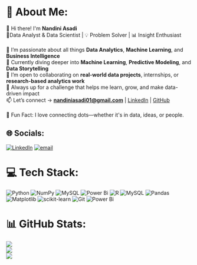 # 💫 About Me:
👋 Hi there! I'm **Nandini Asadi**  <br>🎯Data Analyst & Data Scientist | 💡 Problem Solver | 📊 Insight Enthusiast<br><br>👀 I’m passionate about all things **Data Analytics**, **Machine Learning**, and **Business Intelligence**  <br>🌱 Currently diving deeper into **Machine Learning**, **Predictive Modeling**, and **Data Storytelling**  <br>🤝 I’m open to collaborating on **real-world data projects**, internships, or **research-based analytics work**  <br>🚀 Always up for a challenge that helps me learn, grow, and make data-driven impact  <br>📫 Let’s connect → **nandiniasadi01@gmail.com** | [LinkedIn](https://www.linkedin.com/in/nandini-asadi-8a4873241/) | [GitHub](https://github.com/nandini-asadi)<br><br>💬 Fun Fact: I love connecting dots—whether it's in data, ideas, or people.


## 🌐 Socials:
[![LinkedIn](https://img.shields.io/badge/LinkedIn-%230077B5.svg?logo=linkedin&logoColor=white)](https://linkedin.com/in/https://www.linkedin.com/in/nandini-asadi-8a4873241/) [![email](https://img.shields.io/badge/Email-D14836?logo=gmail&logoColor=white)](mailto:nandiniasadi01@gmail.com) 

# 💻 Tech Stack:
![Python](https://img.shields.io/badge/python-3670A0?style=for-the-badge&logo=python&logoColor=ffdd54) ![NumPy](https://img.shields.io/badge/numpy-%23013243.svg?style=for-the-badge&logo=numpy&logoColor=white) ![MySQL](https://img.shields.io/badge/mysql-4479A1.svg?style=for-the-badge&logo=mysql&logoColor=white) ![Power Bi](https://img.shields.io/badge/power_bi-F2C811?style=for-the-badge&logo=powerbi&logoColor=black) ![R](https://img.shields.io/badge/r-%23276DC3.svg?style=for-the-badge&logo=r&logoColor=white) ![MySQL](https://img.shields.io/badge/mysql-4479A1.svg?style=for-the-badge&logo=mysql&logoColor=white) ![Pandas](https://img.shields.io/badge/pandas-%23150458.svg?style=for-the-badge&logo=pandas&logoColor=white) ![Matplotlib](https://img.shields.io/badge/Matplotlib-%23ffffff.svg?style=for-the-badge&logo=Matplotlib&logoColor=black) ![scikit-learn](https://img.shields.io/badge/scikit--learn-%23F7931E.svg?style=for-the-badge&logo=scikit-learn&logoColor=white) ![Git](https://img.shields.io/badge/git-%23F05033.svg?style=for-the-badge&logo=git&logoColor=white) ![Power Bi](https://img.shields.io/badge/power_bi-F2C811?style=for-the-badge&logo=powerbi&logoColor=black)
# 📊 GitHub Stats:
![](https://github-readme-stats.vercel.app/api?username=nandini-asadi&theme=dark&hide_border=false&include_all_commits=false&count_private=false)<br/>
![](https://nirzak-streak-stats.vercel.app/?user=nandini-asadi&theme=dark&hide_border=false)<br/>
![](https://github-readme-stats.vercel.app/api/top-langs/?username=nandini-asadi&theme=dark&hide_border=false&include_all_commits=false&count_private=false&layout=compact)

<!-- Proudly created with GPRM ( https://gprm.itsvg.in ) -->
